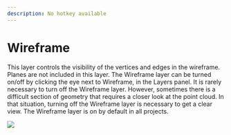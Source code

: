 ```yaml
---
description: No hotkey available
---
```


# Wireframe

This layer controls the visibility of the vertices and edges in the wireframe. Planes are not included in this layer. The Wireframe layer can be turned on/off by clicking the eye next to Wireframe, in the Layers panel. It is rarely necessary to turn off the Wireframe layer. However, sometimes there is a difficult section of geometry that requires a closer look at the point cloud. In that situation, turning off the Wireframe layer is necessary to get a clear view. The Wireframe layer is on by default in all projects.

![](../.gitbook/assets/wf.gif)

